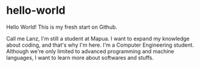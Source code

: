 # hello-world
Hello World! This is my fresh start on Github.

Call me Lanz, I'm still a student at Mapua. I want to expand my knowledge about coding, and that's why I'm here. I'm a Computer Engineering student. Although we're only limited to advanced programming and machine languages, I want to learn more about softwares and stuffs.

